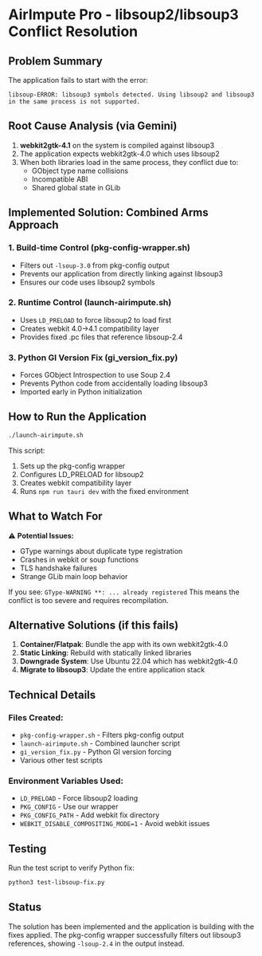 # AirImpute Pro - libsoup2/libsoup3 Conflict Resolution

## Problem Summary

The application fails to start with the error:
```
libsoup-ERROR: libsoup3 symbols detected. Using libsoup2 and libsoup3 in the same process is not supported.
```

## Root Cause Analysis (via Gemini)

1. **webkit2gtk-4.1** on the system is compiled against libsoup3
2. The application expects webkit2gtk-4.0 which uses libsoup2
3. When both libraries load in the same process, they conflict due to:
   - GObject type name collisions
   - Incompatible ABI
   - Shared global state in GLib

## Implemented Solution: Combined Arms Approach

### 1. Build-time Control (pkg-config-wrapper.sh)
- Filters out `-lsoup-3.0` from pkg-config output
- Prevents our application from directly linking against libsoup3
- Ensures our code uses libsoup2 symbols

### 2. Runtime Control (launch-airimpute.sh)
- Uses `LD_PRELOAD` to force libsoup2 to load first
- Creates webkit 4.0→4.1 compatibility layer
- Provides fixed .pc files that reference libsoup-2.4

### 3. Python GI Version Fix (gi_version_fix.py)
- Forces GObject Introspection to use Soup 2.4
- Prevents Python code from accidentally loading libsoup3
- Imported early in Python initialization

## How to Run the Application

```bash
./launch-airimpute.sh
```

This script:
1. Sets up the pkg-config wrapper
2. Configures LD_PRELOAD for libsoup2
3. Creates webkit compatibility layer
4. Runs `npm run tauri dev` with the fixed environment

## What to Watch For

⚠️ **Potential Issues:**
- GType warnings about duplicate type registration
- Crashes in webkit or soup functions
- TLS handshake failures
- Strange GLib main loop behavior

If you see: `GType-WARNING **: ... already registered`
This means the conflict is too severe and requires recompilation.

## Alternative Solutions (if this fails)

1. **Container/Flatpak**: Bundle the app with its own webkit2gtk-4.0
2. **Static Linking**: Rebuild with statically linked libraries
3. **Downgrade System**: Use Ubuntu 22.04 which has webkit2gtk-4.0
4. **Migrate to libsoup3**: Update the entire application stack

## Technical Details

### Files Created:
- `pkg-config-wrapper.sh` - Filters pkg-config output
- `launch-airimpute.sh` - Combined launcher script
- `gi_version_fix.py` - Python GI version forcing
- Various other test scripts

### Environment Variables Used:
- `LD_PRELOAD` - Force libsoup2 loading
- `PKG_CONFIG` - Use our wrapper
- `PKG_CONFIG_PATH` - Add webkit fix directory
- `WEBKIT_DISABLE_COMPOSITING_MODE=1` - Avoid webkit issues

## Testing

Run the test script to verify Python fix:
```bash
python3 test-libsoup-fix.py
```

## Status

The solution has been implemented and the application is building with the fixes applied. The pkg-config wrapper successfully filters out libsoup3 references, showing `-lsoup-2.4` in the output instead.
